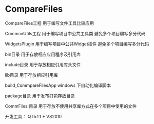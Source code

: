 ﻿CompareFiles
============

CompareFiles工程  用于编写文件工具比较应用

CommonUtils工程   用于编写项目中公共工具类  避免多个项目编写多分代码
 
WidgetsPlugin 用于编写项目中公共Widget插件  避免多个项目编写多分代码

bin目录 用于存放相应应用程序及引用库

include目录 用于存放相应引用库头文件

lib目录  用于存放相应引用库

build_CommpareFilesApp windows 下自动化编译脚本

package目录 用于发布打包存放目录

CommFiles 目录 用于存放不使用共享库方式在多个项目中使用的文件

开发工具： QT5.1.1 + VS2010